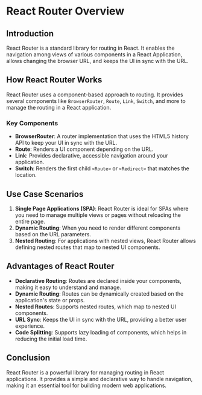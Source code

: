 # React Router Overview

## Introduction
React Router is a standard library for routing in React. It enables the navigation among views of various components in a React Application, allows changing the browser URL, and keeps the UI in sync with the URL.

## How React Router Works
React Router uses a component-based approach to routing. It provides several components like `BrowserRouter`, `Route`, `Link`, `Switch`, and more to manage the routing in a React application.

### Key Components
- **BrowserRouter**: A router implementation that uses the HTML5 history API to keep your UI in sync with the URL.
- **Route**: Renders a UI component depending on the URL.
- **Link**: Provides declarative, accessible navigation around your application.
- **Switch**: Renders the first child `<Route>` or `<Redirect>` that matches the location.

## Use Case Scenarios
1. **Single Page Applications (SPA)**: React Router is ideal for SPAs where you need to manage multiple views or pages without reloading the entire page.
2. **Dynamic Routing**: When you need to render different components based on the URL parameters.
3. **Nested Routing**: For applications with nested views, React Router allows defining nested routes that map to nested UI components.

## Advantages of React Router
- **Declarative Routing**: Routes are declared inside your components, making it easy to understand and manage.
- **Dynamic Routing**: Routes can be dynamically created based on the application's state or props.
- **Nested Routes**: Supports nested routes, which map to nested UI components.
- **URL Sync**: Keeps the UI in sync with the URL, providing a better user experience.
- **Code Splitting**: Supports lazy loading of components, which helps in reducing the initial load time.

## Conclusion
React Router is a powerful library for managing routing in React applications. It provides a simple and declarative way to handle navigation, making it an essential tool for building modern web applications.
